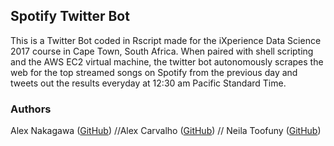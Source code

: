 ## Spotify Twitter Bot

This is a Twitter Bot coded in Rscript made for the iXperience Data Science 2017 course in Cape Town, South Africa. When paired with shell scripting and the AWS EC2 virtual machine, the twitter bot autonomously scrapes the web for the top streamed songs on Spotify from the previous day and tweets out the results everyday at 12:30 am Pacific Standard Time.

### Authors

Alex Nakagawa ([GitHub](https://github.com/alexnakagawa)) //Alex Carvalho ([GitHub](https://github.com/acarvalho0505)) // Neila Toofuny ([GitHub](https://github.com/ntoofuny))
